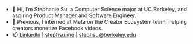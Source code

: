 - 👋 Hi, I’m Stephanie Su, a Computer Science major at UC Berkeley, and aspiring Product Manager and Software Engineer.
- 💼 Previous, I interned at Meta on the Creator Ecosystem team, helping creators monetize Facebook videos.
- 📫 [LinkedIn](https://www.linkedin.com/in/steph-su/) | [stephsu.me](http://stephsu.me) | [stephsu@berkeley.edu](mailto:stephsu@berkeley.edu)

<!---
stephaniefenhua/stephaniefenhua is a ✨ special ✨ repository because its `README.md` (this file) appears on your GitHub profile.
You can click the Preview link to take a look at your changes.
--->
